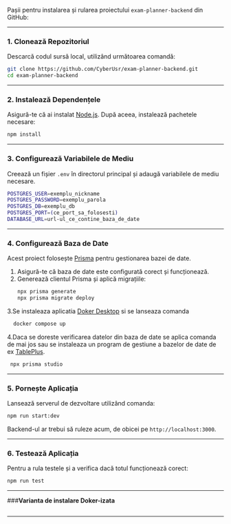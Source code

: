 Pașii pentru instalarea și rularea proiectului `exam-planner-backend` din GitHub:

---

### 1. **Clonează Repozitoriul**
Descarcă codul sursă local, utilizând următoarea comandă:  
```bash
git clone https://github.com/CyberUsr/exam-planner-backend.git
cd exam-planner-backend
```

---

### 2. **Instalează Dependențele**
Asigură-te că ai instalat [Node.js](https://nodejs.org/). După aceea, instalează pachetele necesare:  
```bash
npm install
```

---

### 3. **Configurează Variabilele de Mediu**
Creează un fișier `.env` în directorul principal și adaugă variabilele de mediu necesare.
```bash
POSTGRES_USER=exemplu_nickname
POSTGRES_PASSWORD=exemplu_parola
POSTGRES_DB=exemplu_db
POSTGRES_PORT=(ce_port_sa_folosesti)
DATABASE_URL=url-ul_ce_contine_baza_de_date

   ```
---

### 4. **Configurează Baza de Date**
Acest proiect folosește [Prisma](https://www.prisma.io/) pentru gestionarea bazei de date.  
1. Asigură-te că baza de date este configurată corect și funcționează.  
2. Generează clientul Prisma și aplică migrațiile:  
   ```bash
   npx prisma generate
   npx prisma migrate deploy
   ```
3.Se instaleaza aplicatia [Doker Desktop](https://docs.docker.com/desktop/setup/install/windows-install/) si se lanseaza comanda
```bash
  docker compose up
   ```
4.Daca se doreste verificarea datelor din baza de date se aplica comanda de mai jos sau se instaleaza un program de gestiune a bazelor de date de ex [TablePlus](https://tableplus.com/download/).
  ```bash
   npx prisma studio
   ```
---

### 5. **Pornește Aplicația**
Lansează serverul de dezvoltare utilizând comanda:  
```bash
npm run start:dev
```
Backend-ul ar trebui să ruleze acum, de obicei pe `http://localhost:3000`.

---

### 6. **Testează Aplicația**
Pentru a rula testele și a verifica dacă totul funcționează corect:  
```bash
npm run test
```

---
###**Varianta de instalare Doker-izata**

```bash
```

---

